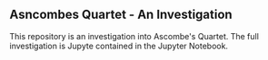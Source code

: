 ## Asncombes Quartet - An Investigation

This repository is an investigation into Ascombe's Quartet.  The full investigation is Jupyte contained in the Jupyter Notebook.
